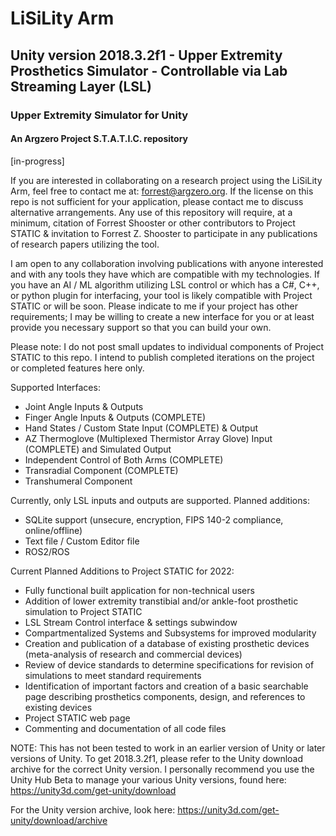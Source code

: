 # LiSiLity Arm
## Unity version 2018.3.2f1 - Upper Extremity Prosthetics Simulator - Controllable via Lab Streaming Layer (LSL) 
### Upper Extremity Simulator for Unity 
#### An Argzero Project S.T.A.T.I.C. repository
[in-progress]

If you are interested in collaborating on a research project using the LiSiLity Arm, feel free to contact me at:
forrest@argzero.org. If the license on this repo is not sufficient for your application, please contact me to discuss alternative arrangements. Any use of this repository will require, at a minimum, citation of Forrest Shooster or other contributors to Project STATIC & invitation to Forrest Z. Shooster to participate in any publications of research papers utilizing the tool.

I am open to any collaboration involving publications with anyone interested and with any tools they have which are compatible with my technologies. If you have an AI / ML algorithm utilizing LSL control or which has a C#, C++, or python plugin for interfacing, your tool is likely compatible with Project STATIC or will be soon. Please indicate to me if your project has other requirements; I may be willing to create a new interface for you or at least provide you necessary support so that you can build your own.

Please note: I do not post small updates to individual components of Project STATIC to this repo. I intend to publish completed iterations on the project or completed features here only.

Supported Interfaces:
- Joint Angle Inputs & Outputs
- Finger Angle Inputs & Outputs (COMPLETE)
- Hand States / Custom State Input (COMPLETE) & Output
- AZ Thermoglove (Multiplexed Thermistor Array Glove) Input (COMPLETE) and Simulated Output
- Independent Control of Both Arms (COMPLETE)
- Transradial Component (COMPLETE)
- Transhumeral Component 

Currently, only LSL inputs and outputs are supported. Planned additions:
- SQLite support (unsecure, encryption, FIPS 140-2 compliance, online/offline)
- Text file / Custom Editor file
- ROS2/ROS

Current Planned Additions to Project STATIC for 2022:
- Fully functional built application for non-technical users
- Addition of lower extremity transtibial and/or ankle-foot prosthetic simulation to Project STATIC
- LSL Stream Control interface & settings subwindow
- Compartmentalized Systems and Subsystems for improved modularity
- Creation and publication of a database of existing prosthetic devices (meta-analysis of research and commercial devices)
- Review of device standards to determine specifications for revision of simulations to meet standard requirements
- Identification of important factors and creation of a basic searchable page describing prosthetics components, design, and references to existing devices
- Project STATIC web page
- Commenting and documentation of all code files

NOTE: This has not been tested to work in an earlier version of Unity or later versions of Unity. To get 2018.3.2f1, please refer to the Unity download archive for the correct Unity version. I personally recommend you use the Unity Hub Beta to manage your various Unity versions, found here: 
https://unity3d.com/get-unity/download

For the Unity version archive, look here: https://unity3d.com/get-unity/download/archive
